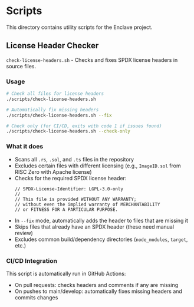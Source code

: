 # Scripts

This directory contains utility scripts for the Enclave project.

## License Header Checker

`check-license-headers.sh` - Checks and fixes SPDX license headers in source files.

### Usage

```bash
# Check all files for license headers
./scripts/check-license-headers.sh

# Automatically fix missing headers
./scripts/check-license-headers.sh --fix

# Check only (for CI/CD, exits with code 1 if issues found)
./scripts/check-license-headers.sh --check-only
```

### What it does

- Scans all `.rs`, `.sol`, and `.ts` files in the repository
- Excludes certain files with different licensing (e.g., `ImageID.sol` from RISC Zero with Apache license)
- Checks for the required SPDX license header:
  ```
  // SPDX-License-Identifier: LGPL-3.0-only
  //
  // This file is provided WITHOUT ANY WARRANTY;
  // without even the implied warranty of MERCHANTABILITY
  // or FITNESS FOR A PARTICULAR PURPOSE.
  ```
- In `--fix` mode, automatically adds the header to files that are missing it
- Skips files that already have an SPDX header (these need manual review)
- Excludes common build/dependency directories (`node_modules`, `target`, etc.)

### CI/CD Integration

This script is automatically run in GitHub Actions:
- On pull requests: checks headers and comments if any are missing
- On pushes to main/develop: automatically fixes missing headers and commits changes

